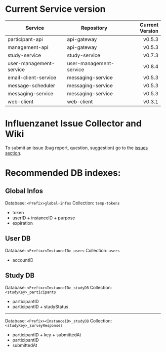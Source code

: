 # Current Service version

| Service        | Repository           | Current Version  |
| -------------- | -------------------- | ----------------:|
| participant-api      | api-gateway | v0.5.3 |
| management-api      | api-gateway | v0.5.3 |
| study-service      | study-service | v0.7.3 |
| user-management-service      | user-management-service | v0.8.4 |
| email-client-service      | messaging-service | v0.5.3 |
| message-scheduler      | messaging-service | v0.5.3 |
| messaging-service      | messaging-service | v0.5.3 |
| web-client      | web-client | v0.3.1 |


# Influenzanet Issue Collector and Wiki

To submit an issue (bug report, question, suggestion) go to the [issues section](https://github.com/influenzanet/influenzanet/issues).

# Recommended DB indexes:

## Global Infos
Database: 
```<Prefix>global-infos```
Collection: 
```temp-tokens```

- token
- userID + instanceID + purpose
- expiration

## User DB
Database: 
```<Prefix><InstanceID>_users```
Collection: 
```users```

- accountID

## Study DB
Database: 
```<Prefix><InstanceID>_studyDB```
Collection: 
```<studyKey>_participants```

- participantID
- participantID + studyStatus

---

Database: 
```<Prefix><InstanceID>_studyDB```
Collection: 
```<studyKey>_surveyResponses```

- participantID + key + submittedAt
- participantID
- submittedAt
